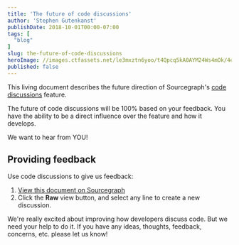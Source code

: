 ```yaml
---
title: 'The future of code discussions'
author: 'Stephen Gutenkanst'
publishDate: 2018-10-01T00:00-07:00
tags: [
  "blog"
]
slug: the-future-of-code-discussions
heroImage: //images.ctfassets.net/le3mxztn6yoo/t4Qpcq5kA0AYM24Ws4mOk/4edf5502a936bbec90c262fa00355aed/sourcegraph-mark.png
published: false
---
```


This living document describes the future direction of Sourcegraph's [code discussions](code-discussions.md) feature.

The future of code discussions will be 100% based on your feedback. You have the ability to be a direct influence over the feature and how it develops.

We want to hear from YOU!

## Providing feedback

Use code discussions to give us feedback:

1. [View this document on Sourcegraph](https://sourcegraph.com/github.com/sourcegraph/about/-/blob/projects/code-discussions-future.md#tab=discussions)
2. Click the **Raw** view button, and select any line to create a new discussion.

We're really excited about improving how developers discuss code. But we need your help to do it. If you have any ideas, thoughts, feedback, concerns, etc. please let us know!
